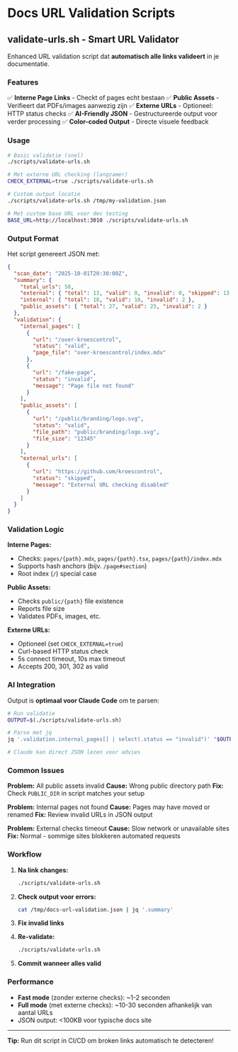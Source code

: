# Docs URL Validation Scripts

## validate-urls.sh - Smart URL Validator

Enhanced URL validation script dat **automatisch alle links valideert** in je documentatie.

### Features

✅ **Interne Page Links** - Checkt of pages echt bestaan
✅ **Public Assets** - Verifieert dat PDFs/images aanwezig zijn
✅ **Externe URLs** - Optioneel: HTTP status checks
✅ **AI-Friendly JSON** - Gestructureerde output voor verder processing
✅ **Color-coded Output** - Directe visuele feedback

### Usage

```bash
# Basic validatie (snel)
./scripts/validate-urls.sh

# Met externe URL checking (langzamer)
CHECK_EXTERNAL=true ./scripts/validate-urls.sh

# Custom output locatie
./scripts/validate-urls.sh /tmp/my-validation.json

# Met custom base URL voor dev testing
BASE_URL=http://localhost:3010 ./scripts/validate-urls.sh
```

### Output Format

Het script genereert JSON met:

```json
{
  "scan_date": "2025-10-01T20:30:00Z",
  "summary": {
    "total_urls": 58,
    "external": { "total": 13, "valid": 0, "invalid": 0, "skipped": 13 },
    "internal": { "total": 18, "valid": 16, "invalid": 2 },
    "public_assets": { "total": 27, "valid": 25, "invalid": 2 }
  },
  "validation": {
    "internal_pages": [
      {
        "url": "/over-kroescontrol",
        "status": "valid",
        "page_file": "over-kroescontrol/index.mdx"
      },
      {
        "url": "/fake-page",
        "status": "invalid",
        "message": "Page file not found"
      }
    ],
    "public_assets": [
      {
        "url": "/public/branding/logo.svg",
        "status": "valid",
        "file_path": "public/branding/logo.svg",
        "file_size": "12345"
      }
    ],
    "external_urls": [
      {
        "url": "https://github.com/kroescontrol",
        "status": "skipped",
        "message": "External URL checking disabled"
      }
    ]
  }
}
```

### Validation Logic

**Interne Pages:**
- Checks: `pages/{path}.mdx`, `pages/{path}.tsx`, `pages/{path}/index.mdx`
- Supports hash anchors (bijv. `/page#section`)
- Root index (`/`) special case

**Public Assets:**
- Checks `public/{path}` file existence
- Reports file size
- Validates PDFs, images, etc.

**Externe URLs:**
- Optioneel (set `CHECK_EXTERNAL=true`)
- Curl-based HTTP status check
- 5s connect timeout, 10s max timeout
- Accepts 200, 301, 302 as valid

### AI Integration

Output is **optimaal voor Claude Code** om te parsen:

```bash
# Run validatie
OUTPUT=$(./scripts/validate-urls.sh)

# Parse met jq
jq '.validation.internal_pages[] | select(.status == "invalid")' "$OUTPUT"

# Claude kan direct JSON lezen voor advies
```

### Common Issues

**Problem:** All public assets invalid
**Cause:** Wrong public directory path
**Fix:** Check `PUBLIC_DIR` in script matches your setup

**Problem:** Internal pages not found
**Cause:** Pages may have moved or renamed
**Fix:** Review invalid URLs in JSON output

**Problem:** External checks timeout
**Cause:** Slow network or unavailable sites
**Fix:** Normal - sommige sites blokkeren automated requests

### Workflow

1. **Na link changes:**
   ```bash
   ./scripts/validate-urls.sh
   ```

2. **Check output voor errors:**
   ```bash
   cat /tmp/docs-url-validation.json | jq '.summary'
   ```

3. **Fix invalid links**

4. **Re-validate:**
   ```bash
   ./scripts/validate-urls.sh
   ```

5. **Commit wanneer alles valid**

### Performance

- **Fast mode** (zonder externe checks): ~1-2 seconden
- **Full mode** (met externe checks): ~10-30 seconden afhankelijk van aantal URLs
- JSON output: <100KB voor typische docs site

---

**Tip:** Run dit script in CI/CD om broken links automatisch te detecteren!
